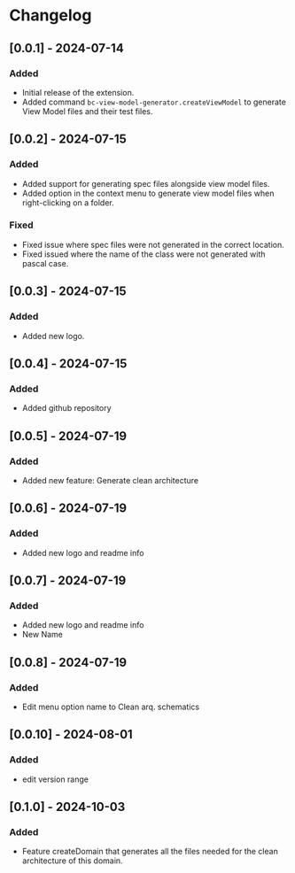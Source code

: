 # Changelog

## [0.0.1] - 2024-07-14
### Added
- Initial release of the extension.
- Added command `bc-view-model-generator.createViewModel` to generate View Model files and their test files.

## [0.0.2] - 2024-07-15
### Added
- Added support for generating spec files alongside view model files.
- Added option in the context menu to generate view model files when right-clicking on a folder.
### Fixed
- Fixed issue where spec files were not generated in the correct location.
- Fixed issued where the name of the class were not generated with pascal case.

## [0.0.3] - 2024-07-15
### Added
- Added new logo.

## [0.0.4] - 2024-07-15
### Added
- Added github repository

## [0.0.5] - 2024-07-19
### Added
- Added new feature: Generate clean architecture

## [0.0.6] - 2024-07-19
### Added
- Added new logo and readme info

## [0.0.7] - 2024-07-19
### Added
- Added new logo and readme info
- New Name 

## [0.0.8] - 2024-07-19
### Added
- Edit menu option name to Clean arq. schematics

## [0.0.10] - 2024-08-01
### Added
- edit version range

## [0.1.0] - 2024-10-03
### Added
- Feature createDomain that generates all the files needed for the clean architecture of this domain.